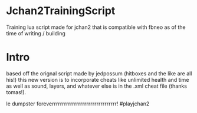 # Jchan2TrainingScript
Training lua script made for jchan2 that is compatible with fbneo as of the time of writing / building



# Intro
based off the orignal script made by jedpossum (hitboxes and the like are all his!) this new version is to incorporate cheats like unlimited health and time as well as sound, layers, and whatever else is in the .xml cheat file (thanks tomas!).

le dumpster foreverrrrrrrrrrrrrrrrrrrrrrrrrrrrrrrr!
#playjchan2

